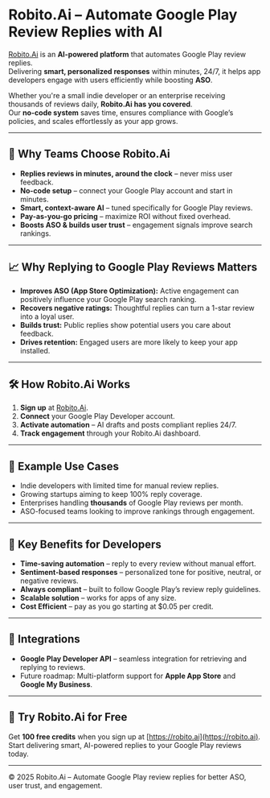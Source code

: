 # Robito.Ai – Automate Google Play Review Replies with AI

[Robito.Ai](https://robito.ai) is an **AI-powered platform** that automates Google Play review replies.  
Delivering **smart, personalized responses** within minutes, 24/7, it helps app developers engage with users efficiently while boosting **ASO**.

Whether you're a small indie developer or an enterprise receiving thousands of reviews daily, **Robito.Ai has you covered**.  
Our **no-code system** saves time, ensures compliance with Google’s policies, and scales effortlessly as your app grows.

---

## 🚀 Why Teams Choose Robito.Ai
- **Replies reviews in minutes, around the clock** – never miss user feedback.
- **No-code setup** – connect your Google Play account and start in minutes.
- **Smart, context-aware AI** – tuned specifically for Google Play reviews.
- **Pay-as-you-go pricing** – maximize ROI without fixed overhead.
- **Boosts ASO & builds user trust** – engagement signals improve search rankings.

---

## 📈 Why Replying to Google Play Reviews Matters
- **Improves ASO (App Store Optimization):** Active engagement can positively influence your Google Play search ranking.
- **Recovers negative ratings:** Thoughtful replies can turn a 1-star review into a loyal user.
- **Builds trust:** Public replies show potential users you care about feedback.
- **Drives retention:** Engaged users are more likely to keep your app installed.

---

## 🛠 How Robito.Ai Works
1. **Sign up** at [Robito.Ai](https://robito.ai).
2. **Connect** your Google Play Developer account.
3. **Activate automation** – AI drafts and posts compliant replies 24/7.
4. **Track engagement** through your Robito.Ai dashboard.

---

## 📌 Example Use Cases
- Indie developers with limited time for manual review replies.
- Growing startups aiming to keep 100% reply coverage.
- Enterprises handling **thousands** of Google Play reviews per month.
- ASO-focused teams looking to improve rankings through engagement.

---

## 🎯 Key Benefits for Developers
- **Time-saving automation** – reply to every review without manual effort.
- **Sentiment-based responses** – personalized tone for positive, neutral, or negative reviews.
- **Always compliant** – built to follow Google Play’s review reply guidelines.
- **Scalable solution** – works for apps of any size.
- **Cost Efficient** – pay as you go starting at $0.05 per credit.

---

## 🧩 Integrations
- **Google Play Developer API** – seamless integration for retrieving and replying to reviews.
- Future roadmap: Multi-platform support for **Apple App Store** and **Google My Business**.

---

## 📢 Try Robito.Ai for Free
Get **100 free credits** when you sign up at [https://robito.ai](https://robito.ai).  
Start delivering smart, AI-powered replies to your Google Play reviews today.

---

© 2025 Robito.Ai – Automate Google Play review replies for better ASO, user trust, and engagement.
